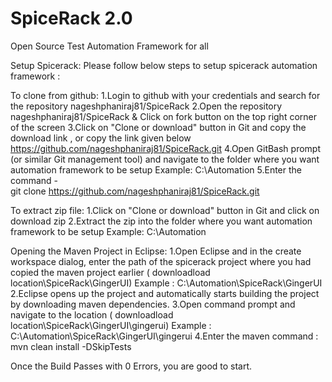 # SpiceRack 2.0
Open Source Test Automation Framework for all

Setup Spicerack:
Please follow below steps to setup spicerack automation framework :

To clone from github:
1.Login to github with your credentials and search for the repository  nageshphaniraj81/SpiceRack 
2.Open the repository nageshphaniraj81/SpiceRack & Click on fork button on the top right corner of the screen
3.Click on "Clone or download" button in Git and copy the download link , or copy the link given below
 https://github.com/nageshphaniraj81/SpiceRack.git
4.Open GitBash prompt (or similar Git management tool) and navigate to the folder where you want automation framework to be setup
Example: C:\Automation
5.Enter the command -  
git clone https://github.com/nageshphaniraj81/SpiceRack.git

To extract zip file:
1.Click on "Clone or download" button in Git and click on download zip
2.Extract the zip into the folder where you want automation framework to be setup
Example: C:\Automation

Opening the Maven Project in Eclipse:
1.Open Eclipse and in the create workspace dialog, enter the path of the spicerack project where you had copied the maven project earlier
 ( downloadload location\SpiceRack\GingerUI)
Example : C:\Automation\SpiceRack\GingerUI
2.Eclipse opens up the project and automatically starts building the project by downloading maven dependencies.
3.Open command prompt and navigate to the location ( downloadload location\SpiceRack\GingerUI\gingerui)
Example : C:\Automation\SpiceRack\GingerUI\gingerui
4.Enter the maven command :
mvn clean install -DSkipTests

Once the Build Passes with 0 Errors, you are good to start.


